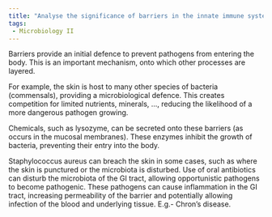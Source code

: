 ```yaml
---
title: "Analyse the significance of barriers in the innate immune system, focusing on the role of epithelial cells, skin, and mucosal surfaces. How do these barriers prevent pathogen entry and infection? Provide examples of infections that breach these barriers. "
tags:
 - Microbiology II
---
```

Barriers provide an initial defence to prevent pathogens from entering the body. This is an important mechanism, onto which other processes are layered.  

For example, the skin is host to many other species of bacteria (commensals), providing a microbiological defence. This creates competition for limited nutrients, minerals, ..., reducing the likelihood of a more dangerous pathogen growing.  

Chemicals, such as lysozyme, can be secreted onto these barriers (as occurs in the mucosal membranes). These enzymes inhibit the growth of bacteria, preventing their entry into the body.  

Staphylococcus aureus can breach the skin in some cases, such as where the skin is punctured or the microbiota is disturbed. Use of oral antibiotics can disturb the microbiota of the GI tract, allowing opportunistic pathogens to become pathogenic. These pathogens can cause inflammation in the GI tract, increasing permeability of the barrier and potentially allowing infection of the blood and underlying tissue. E.g.- Chron’s disease.  
